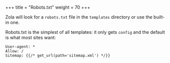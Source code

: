 +++
title = "Robots.txt"
weight = 70
+++

Zola will look for a `robots.txt` file in the `templates` directory or
use the built-in one.

Robots.txt is the simplest of all templates: it only gets `config`
and the default is what most sites want:

```jinja2
User-agent: *
Allow: /
Sitemap: {{/* get_url(path='sitemap.xml') */}}
```
